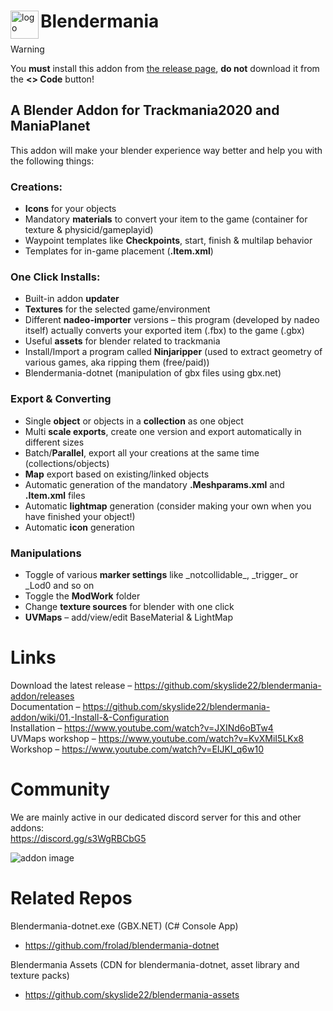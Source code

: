 <div>
  <img src="https://github.com/skyslide22/blendermania-addon/blob/master/icons/BLENDERMANIA.png" alt="logo" align="left" height="45">

  # Blendermania 
</div>

> [!WARNING]
> You **must** install this addon from [the release page](https://github.com/skyslide22/blendermania-addon/releases), **do not** download it from the **&lt;&gt; Code** button!

## A Blender Addon for Trackmania2020 and ManiaPlanet

This addon will make your blender experience way better and help you with the following things:

### Creations:
- **Icons** for your objects
- Mandatory **materials** to convert your item to the game (container for texture & physicid/gameplayid)
- Waypoint templates like **Checkpoints**, start, finish & multilap behavior
- Templates for in-game placement (**.Item.xml**)

### One Click Installs:
- Built-in addon **updater**
- **Textures** for the selected game/environment
- Different **nadeo-importer** versions – this program (developed by nadeo itself) actually converts your exported item (.fbx) to the game (.gbx)
- Useful **assets** for blender related to trackmania
- Install/Import a program called **Ninjaripper** (used to extract geometry of various games, aka ripping them (free/paid))
- Blendermania-dotnet (manipulation of gbx files using gbx.net)

### Export & Converting
- Single **object** or objects in a **collection** as one object
- Multi **scale exports**, create one version and export automatically in different sizes
- Batch/**Parallel**, export all your creations at the same time (collections/objects)
- **Map** export based on existing/linked objects
- Automatic generation of the mandatory **.Meshparams.xml** and **.Item.xml** files
- Automatic **lightmap** generation (consider making your own when you have finished your object!)
- Automatic **icon** generation

### Manipulations
- Toggle of various **marker settings** like \_notcollidable\_, \_trigger\_ or \_Lod0 and so on
- Toggle the **ModWork** folder
- Change **texture sources** for blender with one click
- **UVMaps** – add/view/edit BaseMaterial & LightMap

# Links
Download the latest release –  <https://github.com/skyslide22/blendermania-addon/releases>  
Documentation – <https://github.com/skyslide22/blendermania-addon/wiki/01.-Install-&-Configuration>  
Installation – <https://www.youtube.com/watch?v=JXINd6oBTw4>  
UVMaps workshop – <https://www.youtube.com/watch?v=KvXMiI5LKx8>  
Workshop – <https://www.youtube.com/watch?v=EIJKl_q6w10>  

# Community
We are mainly active in our dedicated discord server for this and other addons:  
https://discord.gg/s3WgRBCbG5


![addon image](https://github.com/skyslide22/blendermania-addon/wiki/img/wheretofind.jpg)

# Related Repos

Blendermania-dotnet.exe (GBX.NET) (C# Console App) 
- https://github.com/frolad/blendermania-dotnet

Blendermania Assets (CDN for blendermania-dotnet, asset library and texture packs)
- https://github.com/skyslide22/blendermania-assets

